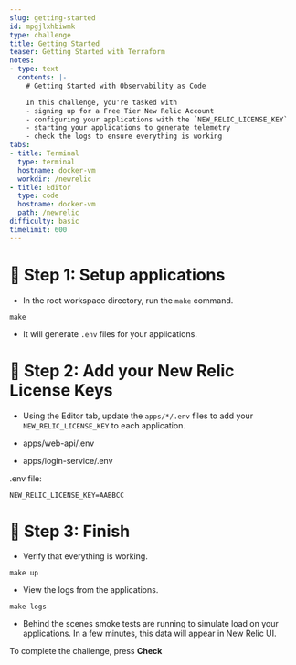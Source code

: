 ```yaml
---
slug: getting-started
id: mpgjlxhbiwmk
type: challenge
title: Getting Started
teaser: Getting Started with Terraform
notes:
- type: text
  contents: |-
    # Getting Started with Observability as Code

    In this challenge, you're tasked with
    - signing up for a Free Tier New Relic Account
    - configuring your applications with the `NEW_RELIC_LICENSE_KEY`
    - starting your applications to generate telemetry
    - check the logs to ensure everything is working
tabs:
- title: Terminal
  type: terminal
  hostname: docker-vm
  workdir: /newrelic
- title: Editor
  type: code
  hostname: docker-vm
  path: /newrelic
difficulty: basic
timelimit: 600
---
```


🧪 Step 1: Setup applications
=======================

- In the root workspace directory, run the `make` command.

```
make
```

- It will generate `.env` files for your applications.

🧪 Step 2: Add your New Relic License Keys
=======================

- Using the Editor tab, update the `apps/*/.env` files to add your `NEW_RELIC_LICENSE_KEY` to each application.

- apps/web-api/.env
- apps/login-service/.env

.env file:
```
NEW_RELIC_LICENSE_KEY=AABBCC
```

🏁 Step 3: Finish
=========

- Verify that everything is working.

```
make up
```

- View the logs from the applications.

```
make logs
```

- Behind the scenes smoke tests are running to simulate load on your applications. In a few minutes, this data will appear in New Relic UI.

To complete the challenge, press **Check**

